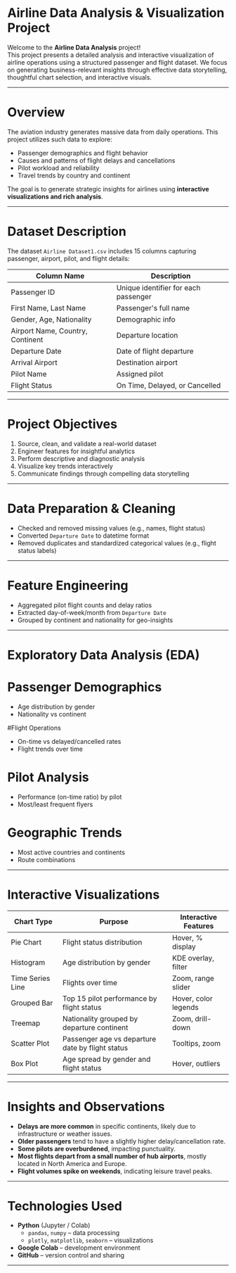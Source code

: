 # Airline Data Analysis & Visualization Project

Welcome to the **Airline Data Analysis** project!  
This project presents a detailed analysis and interactive visualization of airline operations using a structured passenger and flight dataset. We focus on generating business-relevant insights through effective data storytelling, thoughtful chart selection, and interactive visuals.

---

# Overview

The aviation industry generates massive data from daily operations. This project utilizes such data to explore:

- Passenger demographics and flight behavior
- Causes and patterns of flight delays and cancellations
- Pilot workload and reliability
- Travel trends by country and continent

The goal is to generate strategic insights for airlines using **interactive visualizations and rich analysis**.

---

# Dataset Description

The dataset `Airline Dataset1.csv` includes 15 columns capturing passenger, airport, pilot, and flight details:

| Column Name            | Description |
|------------------------|-------------|
| Passenger ID           | Unique identifier for each passenger |
| First Name, Last Name  | Passenger's full name |
| Gender, Age, Nationality | Demographic info |
| Airport Name, Country, Continent | Departure location |
| Departure Date         | Date of flight departure |
| Arrival Airport        | Destination airport |
| Pilot Name             | Assigned pilot |
| Flight Status          | On Time, Delayed, or Cancelled |

---
 # Project Objectives

1. Source, clean, and validate a real-world dataset
2. Engineer features for insightful analytics
3. Perform descriptive and diagnostic analysis
4. Visualize key trends interactively
5. Communicate findings through compelling data storytelling

---

# Data Preparation & Cleaning

- Checked and removed missing values (e.g., names, flight status)
- Converted `Departure Date` to datetime format
- Removed duplicates and standardized categorical values (e.g., flight status labels)

---

# Feature Engineering

- Aggregated pilot flight counts and delay ratios
- Extracted day-of-week/month from `Departure Date`
- Grouped by continent and nationality for geo-insights

---

# Exploratory Data Analysis (EDA)

# Passenger Demographics
- Age distribution by gender
- Nationality vs continent

#Flight Operations
- On-time vs delayed/cancelled rates
- Flight trends over time

# Pilot Analysis
- Performance (on-time ratio) by pilot
- Most/least frequent flyers

# Geographic Trends
- Most active countries and continents
- Route combinations

---

# Interactive Visualizations

| Chart Type     | Purpose                                             | Interactive Features |
|----------------|-----------------------------------------------------|-----------------------|
|  Pie Chart        | Flight status distribution                         | Hover, % display       |
|  Histogram        | Age distribution by gender                         | KDE overlay, filter    |
| Time Series Line | Flights over time                                  | Zoom, range slider     |
|  Grouped Bar      | Top 15 pilot performance by flight status          | Hover, color legends   |
|  Treemap          | Nationality grouped by departure continent         | Zoom, drill-down       |
|  Scatter Plot     | Passenger age vs departure date by flight status   | Tooltips, zoom         |
|  Box Plot         | Age spread by gender and flight status             | Hover, outliers        |

---

# Insights and Observations

-  **Delays are more common** in specific continents, likely due to infrastructure or weather issues.
-  **Older passengers** tend to have a slightly higher delay/cancellation rate.
-  **Some pilots are overburdened**, impacting punctuality.
-  **Most flights depart from a small number of hub airports**, mostly located in North America and Europe.
-  **Flight volumes spike on weekends**, indicating leisure travel peaks.

---


# Technologies Used

- **Python** (Jupyter / Colab)
  - `pandas`, `numpy` – data processing
  - `plotly`, `matplotlib`, `seaborn` – visualizations
- **Google Colab** – development environment
- **GitHub** – version control and sharing

---


